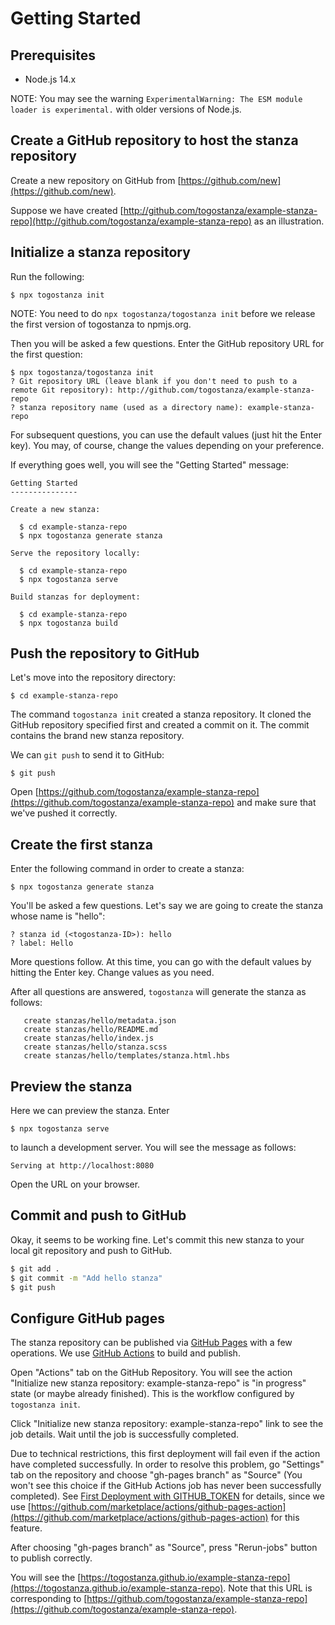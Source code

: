 # Getting Started

## Prerequisites

- Node.js 14.x

NOTE: You may see the warning `ExperimentalWarning: The ESM module loader is experimental.` with older versions of Node.js.

## Create a GitHub repository to host the stanza repository

Create a new repository on GitHub from [https://github.com/new](https://github.com/new).

Suppose we have created [http://github.com/togostanza/example-stanza-repo](http://github.com/togostanza/example-stanza-repo) as an illustration.

## Initialize a stanza repository

Run the following:

```
$ npx togostanza init
```

NOTE: You need to do `npx togostanza/togostanza init` before we release the first version of togostanza to npmjs.org.

Then you will be asked a few questions. Enter the GitHub repository URL for the first question:

```
$ npx togostanza/togostanza init
? Git repository URL (leave blank if you don't need to push to a remote Git repository): http://github.com/togostanza/example-stanza-repo
? stanza repository name (used as a directory name): example-stanza-repo
```

For subsequent questions, you can use the default values (just hit the Enter key). You may, of course, change the values depending on your preference.

If everything goes well, you will see the "Getting Started" message:

```
Getting Started
---------------

Create a new stanza:

  $ cd example-stanza-repo
  $ npx togostanza generate stanza

Serve the repository locally:

  $ cd example-stanza-repo
  $ npx togostanza serve

Build stanzas for deployment:

  $ cd example-stanza-repo
  $ npx togostanza build
```

## Push the repository to GitHub

Let's move into the repository directory:

```
$ cd example-stanza-repo
```

The command `togostanza init` created a stanza repository. It cloned the GitHub repository specified first and created a commit on it. The commit contains the brand new stanza repository.

We can `git push` to send it to GitHub:

```
$ git push
```

Open [https://github.com/togostanza/example-stanza-repo](https://github.com/togostanza/example-stanza-repo) and make sure that we've pushed it correctly.

## Create the first stanza

Enter the following command in order to create a stanza:

```
$ npx togostanza generate stanza
```

You'll be asked a few questions. Let's say we are going to create the stanza whose name is "hello":

```
? stanza id (<togostanza-ID>): hello
? label: Hello
```

More questions follow. At this time, you can go with the default values by hitting the Enter key.
Change values as you need.

After all questions are answered, `togostanza` will generate the stanza as follows:

```
   create stanzas/hello/metadata.json
   create stanzas/hello/README.md
   create stanzas/hello/index.js
   create stanzas/hello/stanza.scss
   create stanzas/hello/templates/stanza.html.hbs
```

## Preview the stanza

Here we can preview the stanza. Enter

```
$ npx togostanza serve
```

to launch a development server. You will see the message as follows:

```
Serving at http://localhost:8080
```

Open the URL on your browser.

## Commit and push to GitHub

Okay, it seems to be working fine. Let's commit this new stanza to your local git repository and push to GitHub.

```bash
$ git add .
$ git commit -m "Add hello stanza"
$ git push
```

## Configure GitHub pages

The stanza repository can be published via [GitHub Pages](https://pages.github.com/) with a few operations. We use [GitHub Actions](https://docs.github.com/en/actions/getting-started-with-github-actions/about-github-actions) to build and publish.

Open "Actions" tab on the GitHub Repository. You will see the action "Initialize new stanza repository: example-stanza-repo" is "in progress" state (or maybe already finished). This is the workflow configured by `togostanza init`.

Click "Initialize new stanza repository: example-stanza-repo" link to see the job details. Wait until the job is successfully completed.

Due to technical restrictions, this first deployment will fail even if the action have completed successfully. In order to resolve this problem, go "Settings" tab on the repository and choose "gh-pages branch" as "Source" (You won't see this choice if the GitHub Actions job has never been successfully completed). See [First Deployment with GITHUB_TOKEN](https://github.com/marketplace/actions/github-pages-action#%EF%B8%8F-first-deployment-with-github_token) for details, since we use [https://github.com/marketplace/actions/github-pages-action](https://github.com/marketplace/actions/github-pages-action) for this feature.

After choosing "gh-pages branch" as "Source", press "Rerun-jobs" button to publish correctly.

You will see the [https://togostanza.github.io/example-stanza-repo](https://togostanza.github.io/example-stanza-repo). Note that this URL is corresponding to [https://github.com/togostanza/example-stanza-repo](https://github.com/togostanza/example-stanza-repo).
